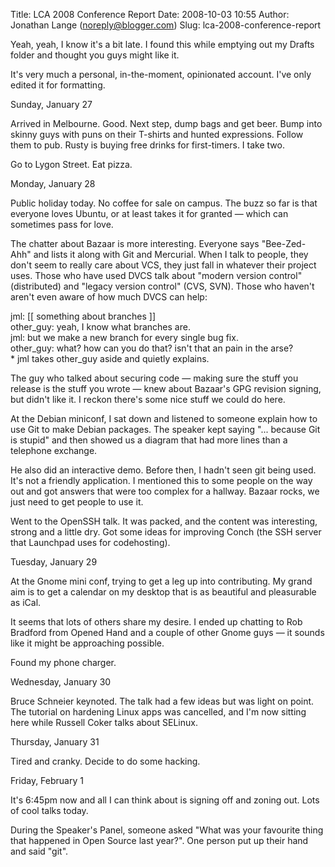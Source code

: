 Title: LCA 2008 Conference Report
Date: 2008-10-03 10:55
Author: Jonathan Lange (noreply@blogger.com)
Slug: lca-2008-conference-report

Yeah, yeah, I know it's a bit late. I found this while emptying out my
Drafts folder and thought you guys might like it.  
  
It's very much a personal, in-the-moment, opinionated account. I've only
edited it for formatting.  
  
<span>Sunday, January 27</span>  
  
Arrived in Melbourne. Good. Next step, dump bags and get beer. Bump into
skinny guys with puns on their T-shirts and hunted expressions. Follow
them to pub. Rusty is buying free drinks for first-timers. I take two.  
  
Go to Lygon Street. Eat pizza.  
  
<span>Monday, January 28</span>  
  
Public holiday today. No coffee for sale on campus. The buzz so far is
that everyone loves Ubuntu, or at least takes it for granted — which can
sometimes pass for love.  
  
The chatter about Bazaar is more interesting. Everyone says
"Bee-Zed-Ahh" and lists it along with Git and Mercurial. When I talk to
people, they don't seem to really care about VCS, they just fall in
whatever their project uses. Those who have used DVCS talk about "modern
version control" (distributed) and "legacy version control" (CVS, SVN).
Those who haven't aren't even aware of how much DVCS can help:  
  
jml: [[ something about branches ]]  
other\_guy: yeah, I know what branches are.  
jml: but we make a new branch for every single bug fix.  
other\_guy: what? how can you do that? isn't that an pain in the arse?  
\* jml takes other\_guy aside and quietly explains.  
  
The guy who talked about securing code — making sure the stuff you
release is the stuff you wrote — knew about Bazaar's GPG revision
signing, but didn't like it. I reckon there's some nice stuff we could
do here.  
  
At the Debian miniconf, I sat down and listened to someone explain how
to use Git to make Debian packages. The speaker kept saying "... because
Git is stupid" and then showed us a diagram that had more lines than a
telephone exchange.  
  
He also did an interactive demo. Before then, I hadn't seen git being
used. It's not a friendly application. I mentioned this to some people
on the way out and got answers that were too complex for a hallway.
Bazaar rocks, we just need to get people to <span>use</span> it.  
  
Went to the OpenSSH talk. It was packed, and the content was
interesting, strong and a little dry. Got some ideas for improving Conch
(the SSH server that Launchpad uses for codehosting).  
  
<span>Tuesday, January 29</span>  
  
At the Gnome mini conf, trying to get a leg up into contributing. My
grand aim is to get a calendar on my desktop that is as beautiful and
pleasurable as iCal.  
  
It seems that lots of others share my desire. I ended up chatting to Rob
Bradford from Opened Hand and a couple of other Gnome guys — it sounds
like it might be approaching possible.  
  
Found my phone charger.  
  
<span>Wednesday, January 30</span>  
  
Bruce Schneier keynoted. The talk had a few ideas but was light on
point. The tutorial on hardening Linux apps was cancelled, and I'm now
sitting here while Russell Coker talks about SELinux.  
  
<span>Thursday, January 31</span>  
  
Tired and cranky. Decide to do some hacking.  
  
<span>Friday, February 1</span>  
  
It's 6:45pm now and all I can think about is signing off and zoning out.
Lots of cool talks today.  
  
During the Speaker's Panel, someone asked "What was your favourite thing
that happened in Open Source last year?". One person put up their hand
and said "git".

